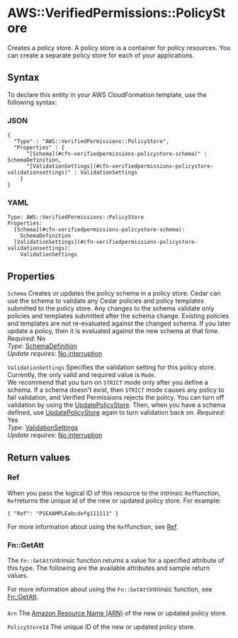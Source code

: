 # AWS::VerifiedPermissions::PolicyStore<a name="aws-resource-verifiedpermissions-policystore"></a>

Creates a policy store\. A policy store is a container for policy resources\. You can create a separate policy store for each of your applications\.

## Syntax<a name="aws-resource-verifiedpermissions-policystore-syntax"></a>

To declare this entity in your AWS CloudFormation template, use the following syntax:

### JSON<a name="aws-resource-verifiedpermissions-policystore-syntax.json"></a>

```
{
  "Type" : "AWS::VerifiedPermissions::PolicyStore",
  "Properties" : {
      "[Schema](#cfn-verifiedpermissions-policystore-schema)" : SchemaDefinition,
      "[ValidationSettings](#cfn-verifiedpermissions-policystore-validationsettings)" : ValidationSettings
    }
}
```

### YAML<a name="aws-resource-verifiedpermissions-policystore-syntax.yaml"></a>

```
Type: AWS::VerifiedPermissions::PolicyStore
Properties: 
  [Schema](#cfn-verifiedpermissions-policystore-schema): 
    SchemaDefinition
  [ValidationSettings](#cfn-verifiedpermissions-policystore-validationsettings): 
    ValidationSettings
```

## Properties<a name="aws-resource-verifiedpermissions-policystore-properties"></a>

`Schema`  <a name="cfn-verifiedpermissions-policystore-schema"></a>
Creates or updates the policy schema in a policy store\. Cedar can use the schema to validate any Cedar policies and policy templates submitted to the policy store\. Any changes to the schema validate only policies and templates submitted after the schema change\. Existing policies and templates are not re\-evaluated against the changed schema\. If you later update a policy, then it is evaluated against the new schema at that time\.  
*Required*: No  
*Type*: [SchemaDefinition](aws-properties-verifiedpermissions-policystore-schemadefinition.md)  
*Update requires*: [No interruption](https://docs.aws.amazon.com/AWSCloudFormation/latest/UserGuide/using-cfn-updating-stacks-update-behaviors.html#update-no-interrupt)

`ValidationSettings`  <a name="cfn-verifiedpermissions-policystore-validationsettings"></a>
Specifies the validation setting for this policy store\.  
Currently, the only valid and required value is `Mode`\.  
We recommend that you turn on `STRICT` mode only after you define a schema\. If a schema doesn't exist, then `STRICT` mode causes any policy to fail validation, and Verified Permissions rejects the policy\. You can turn off validation by using the [UpdatePolicyStore](https://docs.aws.amazon.com/verifiedpermissions/latest/apireference/API_UpdatePolicyStore)\. Then, when you have a schema defined, use [UpdatePolicyStore](https://docs.aws.amazon.com/verifiedpermissions/latest/apireference/API_UpdatePolicyStore) again to turn validation back on\.
*Required*: Yes  
*Type*: [ValidationSettings](aws-properties-verifiedpermissions-policystore-validationsettings.md)  
*Update requires*: [No interruption](https://docs.aws.amazon.com/AWSCloudFormation/latest/UserGuide/using-cfn-updating-stacks-update-behaviors.html#update-no-interrupt)

## Return values<a name="aws-resource-verifiedpermissions-policystore-return-values"></a>

### Ref<a name="aws-resource-verifiedpermissions-policystore-return-values-ref"></a>

When you pass the logical ID of this resource to the intrinsic `Ref`function, `Ref`returns the unique id of the new or updated policy store\. For example:

`{ "Ref": "PSEXAMPLEabcdefg111111" }`

For more information about using the `Ref`function, see [Ref](https://docs.aws.amazon.com/AWSCloudFormation/latest/UserGuide/intrinsic-function-reference-ref.html)\.

### Fn::GetAtt<a name="aws-resource-verifiedpermissions-policystore-return-values-fn--getatt"></a>

The `Fn::GetAtt`intrinsic function returns a value for a specified attribute of this type\. The following are the available attributes and sample return values\.

For more information about using the `Fn::GetAtt`intrinsic function, see [Fn::GetAtt](https://docs.aws.amazon.com/AWSCloudFormation/latest/UserGuide/intrinsic-function-reference-getatt.html)\.

#### <a name="aws-resource-verifiedpermissions-policystore-return-values-fn--getatt-fn--getatt"></a>

`Arn`  <a name="Arn-fn::getatt"></a>
The [Amazon Resource Name \(ARN\)](https://docs.aws.amazon.com/general/latest/gr/aws-arns-and-namespaces.html) of the new or updated policy store\.

`PolicyStoreId`  <a name="PolicyStoreId-fn::getatt"></a>
The unique ID of the new or updated policy store\.
